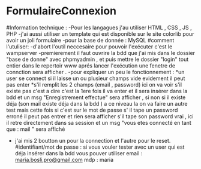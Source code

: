 # FormulaireConnexion
#Information technique :
  -Pour les langagues j'au utiliser HTML , CSS , JS , PHP
  -j'ai aussi utiliser un template qui est disponible sur le site colorlib pour avoir un joli formulaire
  -pour la base de donnée : MySQL
 #comment l'utuliser:
  -d'abort l'outil neccesaire pour pouvoir l'exécuter c'est le wampserver
  -premierement il faut ouvrire la bdd que j'ai mis dans le dossier "base de donne" avec phpmyadmin , et puis mettre le dossier "login" tout entier dans le repertoir www
  aprés lancer l'exécution une fenetre de connction sera afficher .
  -pour expliquer un peu le fonctionnement : 
   *un user se connect si il laisse un ou plusieur champs vide evidement il peut pas enter 
   *s'il remplit les 2 champs (email , password) ici on va voir s'il existe pas c'est a dire c'est la 1ere fois il va enter et il sera insérer dans la bdd et un msg "Enregistrement effectue" sera afficher , si non si il existe déja (son mail existe déja dans la bdd ) a ce niveau la on va faire un autre test mais cette fois si c'est sur le mot de passe 
    s' il tape un password erroné il peut pas entrer et rien sera afficher 
    s'il tape son password vrai , ici il retre directement dans sa session et un msg "vous etes connecté en tant que : mail " sera affiché 
   - j'ai mis 2 boutton un pour la connection et l'autre pour le reset.
  #identifiant/mot de passe : 
    si vous vouler tester avec un user qui est déja insérer dans la bdd vous pouver utiliser 
      email : maria.bosli.pro@gmail.com
      mdp : maria
